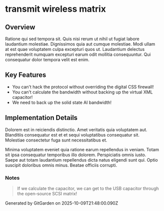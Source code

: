 # transmit wireless matrix

## Overview
Ratione qui sed tempora sit. Quis nisi rerum ut nihil ut fugiat labore laudantium molestiae. Dignissimos quia aut cumque molestiae. Modi ullam at est quae voluptatem culpa excepturi quos ut. Laudantium delectus reprehenderit numquam excepturi earum odit mollitia consequuntur. Qui consequatur dolor tempora velit est enim.

## Key Features
- You can't hack the protocol without overriding the digital CSS firewall!
- You can't calculate the bandwidth without backing up the virtual XML capacitor!
- We need to back up the solid state AI bandwidth!

## Implementation Details
Dolorem est in reiciendis distinctio. Amet veritatis quia voluptatem aut. Blanditiis consequatur est et et sequi voluptatibus consequatur sit. Molestiae consectetur fuga sunt necessitatibus et.
 Minima voluptatem eveniet quia ratione earum repellendus in veniam. Totam sit ipsa consequatur temporibus illo dolorem. Perspiciatis omnis iusto. Saepe aut totam laudantium repellendus dicta natus eligendi sunt qui. Optio suscipit doloribus omnis minus. Beatae officiis corrupti.

### Notes
> If we calculate the capacitor, we can get to the USB capacitor through the open-source SCSI matrix!

Generated by GitGarden on 2025-10-09T21:48:00.090Z